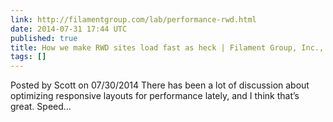 ```yaml
---
link: http://filamentgroup.com/lab/performance-rwd.html
date: 2014-07-31 17:44 UTC
published: true
title: How we make RWD sites load fast as heck | Filament Group, Inc., Boston, MA
tags: []
---
```


Posted by Scott on 07/30/2014
There has been a lot of discussion about optimizing responsive layouts for performance lately, and I think that’s great. Speed…
